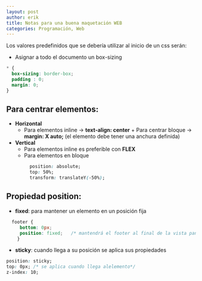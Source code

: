 ```yaml
---
layout: post
author: erik
title: Notas para una buena maquetación WEB
categories: Programación, Web
---
```


Los valores predefinidos que se debería utilizar al inicio de un css serán:

+ Asignar a todo el documento un box-sizing
```css
* {
  box-sizing: border-box;
  padding : 0;
  margin: 0;
}
```

## Para centrar elementos:
+ **Horizontal**
  + Para elementos inline -> **text-align: center**
        + Para centrar bloque -> **margin: X auto;** (el elemento debe tener una anchura definida)
+ **Vertical**
  + Para elementos inline es preferible con **FLEX**
  + Para elementos en bloque
	  ```css
		position: absolute;
		top: 50%;
		transform: translateY(-50%);
	  ```

## Propiedad **position**:

+ **fixed**: para mantener un elemento en un posición fija
```css
  footer {
	 bottom: 0px;
	 position: fixed;	/* mantendrá el footer al final de la vista pantalla*/
	}
```
+ **sticky**: cuando llega a su posición se aplica sus propiedades
```css
position: sticky;
top: 0px; /* se aplica cuando llega alelemento*/
z-index: 10;
```
